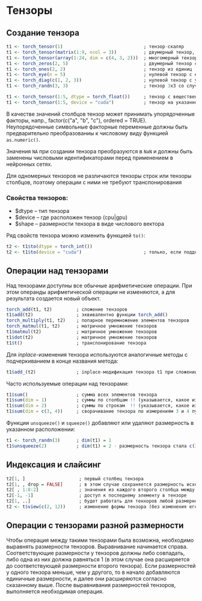 # Тензоры
## Создание тензора
```r
t1 <- torch_tensor(1)                              ; тензор-скаляр
t1 <- torch_tensor(matrix(1:9, ncol = 3))          ; двумерный тензор, созданный из матрицы
t1 <- torch_tensor(array(1:24, dim = c(4, 3, 2)))  ; многомерный тензор
t1 <- torch_zeros(2, 5)                            ; двумерный тензор с нулевыми значениями
t1 <- torch_ones(2, 2)                             ; тензор из единиц
t1 <- torch_eye(n = 5)                             ; нулевой тензор с единицами на главной диагонали
t1 <- torch_diag(c(1, 2, 3))                       ; нулевой тензор с указанными значениями на главной диагонали
t1 <- torch_randn(3, 3)                            ; тензор 3x3 со случайными значениями

t1 <- torch_tensor(1:5, dtype = torch_float())     ; тензор с вещественными значениями
t1 <- torch_tensor(1:5, device = "cuda")           ; тензор на указанном устройстве
```
В качестве значений столбцов тензор может принимать упорядоченные факторы, напр., factor(c("a", "b", "c"), ordered = TRUE).
Неупорядоченные символьные факторные переменные должны быть предварительно преобразованиы к числовому виду функцией `as.numeric()`.

Значения `NA` при создании тензора преобразуются в `NaN` и должны быть заменены числовыми идентификаторами перед применением в нейронных сетях.

Для одномерных тензоров не различаются тензоры строк или тензоры столбцов, поэтому операции с ними не требуют транспонирования

### Свойства тензоров:
* $dtype – тип тензора
* $device – где расположен тензор (cpu|gpu)
* $shape – размерности тензора в виде числового вектора

Ряд свойств тензора можно изменить функцией `to()`:
```r
t2 <- t1$to(dtype = torch_int())
t2 <- t1$to(device = "cuda")                       ; только, если поддерживается cuda
```

## Операции над тензорами
Над тензорами доступны все обычные арифметические операции. При этом операнды арифметической операции не изменяются, а для результата создается новый объект.
```r
torch_add(t1, t2)         ; сложение тензоров
t1$add(t2)                ; эквивалентно функции torch_add()
torch_multiply(t1, t2)    ; попарное перемножение элементов тензоров
torch_matmul(t1, t2)      ; матричное умножение тензоров
t1$matmul(t2)             ; матричное умножение тензоров
t1$dot(t2)                ; матричное умножение тензоров
t1$t()                    ; транспонирование тензора
```
Для *inplace*-изменения тензора используются аналогичные методы с подчеркиванием в конце названия метода:
```r
t1$add_(t2)               ; inplace-модификация тензора t1 при сложении
```
Часто используемые операции над тензорами:
```r
t1$sum()                  ; сумма всех элементов тензора
t1$sum(dim = 1)           ; суммы по столбцам !! (указывается, какое измерение сворачивается)
t1$sum(dim = 2)           ; суммы по строкам  !! (указывается, какое измерение сворачивается)
t1$sum(dim = c(3, 4))     ; сворачивание тензора по измерениям 3 и 4 путем суммирования
```
Функции `unsqueeze()` и `squeeze()` добавляют или удаляют размерность в указанном расположении:
```r
t1 <- torch_randn(3)      ; dim(t1) = 1
t1$unsqueeze(2)           ; dim(t1) = 2 - размерность тензора стала c(3, 1)
```

## Индексация и слайсинг
```r
t2[1, ]                    ; первый столбец тензора
t2[1, , drop = FALSE]      ; в этом случае сохраняется размерность исходного тенхора (остальншые размерности превращаются в 1)
t2[ , 1:8:2]               ; значения из каждого второго столбца между столбцами 1 и 8
t2[-1, -1]                 ; доступ к последнему элементу в тензоре
t2[1, ..]                  ; будет работать для тенхоров любой размерности
t2 <- t$view(c(2, 12))     ; изменение формы тензора (без изменения его расположения в памяти)
```

## Операции с тензорами разной размерности
Чтобы операция между такими тензорами была возможна, необходимо выравнять размерности тензоров. Выравнивание начинается справа. Соответствующие размерности у тензоров должны либо совпадать, либо одна из них должна равняться 1 (в этом случае она расширяется до соответствующей размерности второго тензора). Если размерностей у одного тензора меньше, чем у другого, то в начало добавляются единичные размерности, и далее они расширяются согласно сказанному выше. После выравнивания размерностей тензоров, выполняется необходимая операция.

